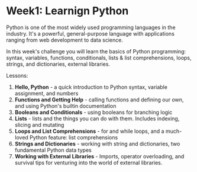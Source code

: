 # Week1: Learnign Python

Python is one of the most widely used programming languages in the industry. It's a powerful, general-purpose language with applications ranging from web development to data science.

In this week's challenge you will learn the basics of Python programming: syntax, variables, functions, conditionals, lists & list comprehensions, loops, strings, and dictionaries, external libraries.

Lessons:

1. **Hello, Python** - a quick introduction to Python syntax, variable assignment, and numbers
2. **Functions and Getting Help** - calling functions and defining our own, and using Python's builtin documentation
3. **Booleans and Conditionals** - using booleans for branching logic
4. **Lists** - lists and the things you can do with them. Includes indexing, slicing and mutating
5. **Loops and List Comprehensions** - for and while loops, and a much-loved Python feature: list comprehensions
6. **Strings and Dictionaries** - working with string and dictionaries, two fundamental Python data types
7. **Working with External Libraries** - Imports, operator overloading, and survival tips for venturing into the world of external libraries.
